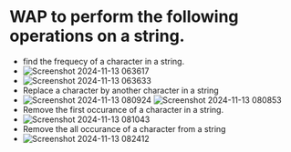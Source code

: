#  WAP to perform the following operations on a string.
 * find the frequecy of a character in a string.
 * ![Screenshot 2024-11-13 063617](https://github.com/user-attachments/assets/bd95e562-f6fe-44c0-a460-cbede7f17e5b)
 * ![Screenshot 2024-11-13 063633](https://github.com/user-attachments/assets/c0d1a531-0c6a-4715-952e-e284cf962b96)
* Replace a character by another character in a string
* ![Screenshot 2024-11-13 080924](https://github.com/user-attachments/assets/53e5a460-ac98-43fe-bf99-151d55f89be6)
![Screenshot 2024-11-13 080853](https://github.com/user-attachments/assets/345fc789-a02b-465b-b6f0-11be82bc625f)
* Remove the first occurance of a character in a string.
* ![Screenshot 2024-11-13 081043](https://github.com/user-attachments/assets/05bff3b0-c01a-41ca-b64e-662ec4632756)
* Remove the all occurance of a character from a string
* ![Screenshot 2024-11-13 082412](https://github.com/user-attachments/assets/48065a30-06c6-4758-8686-a689ecc76177)
